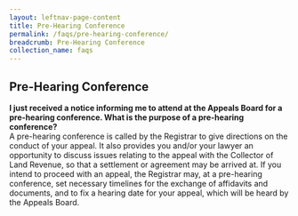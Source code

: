 ```yaml
---
layout: leftnav-page-content
title: Pre-Hearing Conference
permalink: /faqs/pre-hearing-conference/
breadcrumb: Pre-Hearing Conference
collection_name: faqs
---
```


Pre-Hearing Conference
---
**I just received a notice informing me to attend at the Appeals Board for a pre-hearing conference.  What is the purpose of a pre-hearing conference?**
<br>
A pre-hearing conference is called by the Registrar to give directions on the conduct of your appeal.  It also provides you and/or your lawyer an opportunity to discuss issues relating to the appeal with the Collector of Land Revenue, so that a settlement or agreement may be arrived at.  If you intend to proceed with an appeal, the Registrar may, at a pre-hearing conference, set necessary timelines for the exchange of affidavits and documents, and to fix a hearing date for your appeal, which will be heard by the Appeals Board.
